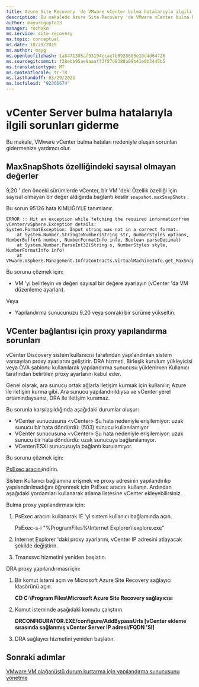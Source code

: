 ```yaml
---
title: Azure Site Recovery 'de VMware vCenter bulma hatalarıyla ilgili sorunları giderme
description: Bu makalede Azure Site Recovery 'de VMware vCenter bulma hatalarının nasıl giderileceği açıklanır.
author: mayurigupta13
manager: rochakm
ms.service: site-recovery
ms.topic: conceptual
ms.date: 10/29/2019
ms.author: mayg
ms.openlocfilehash: 1a8471305af93194ccae7b0928685e10d4d64726
ms.sourcegitcommit: f28ebb95ae9aaaff3f87d8388a09b41e0b3445b5
ms.translationtype: MT
ms.contentlocale: tr-TR
ms.lasthandoff: 03/29/2021
ms.locfileid: "92366674"
---
```

# <a name="troubleshoot-vcenter-server-discovery-failures"></a>vCenter Server bulma hatalarıyla ilgili sorunları giderme

Bu makale, VMware vCenter bulma hataları nedeniyle oluşan sorunları gidermenize yardımcı olur.

## <a name="non-numeric-values-in-the-maxsnapshots-property"></a>MaxSnapShots özelliğindeki sayısal olmayan değerler

9,20 ' den önceki sürümlerde vCenter, bir VM 'deki Özellik özelliği için sayısal olmayan bir değer aldığında bağlantı kesilir  `snapshot.maxSnapShots` .

Bu sorun 95126 hata KIMLIĞIYLE tanımlanır.

```output
ERROR :: Hit an exception while fetching the required informationfrom vCenter/vSphere.Exception details:
System.FormatException: Input string was not in a correct format.
    at System.Number.StringToNumber(String str, NumberStyles options, NumberBuffer& number, NumberFormatInfo info, Boolean parseDecimal)
    at System.Number.ParseInt32(String s, NumberStyles style, NumberFormatInfo info)
    at VMware.VSphere.Management.InfraContracts.VirtualMachineInfo.get_MaxSnapshots()
```

Bu sorunu çözmek için:

- VM 'yi belirleyin ve değeri sayısal bir değere ayarlayın (vCenter 'da VM düzenleme ayarları).

Veya

- Yapılandırma sunucunuzu 9,20 veya sonraki bir sürüme yükseltin.

## <a name="proxy-configuration-issues-for-vcenter-connectivity"></a>VCenter bağlantısı için proxy yapılandırma sorunları

vCenter Discovery sistem kullanıcısı tarafından yapılandırılan sistem varsayılan proxy ayarlarını geliştirir. DRA hizmeti, Birleşik kurulum yükleyicisi veya OVA şablonu kullanılarak yapılandırma sunucusu yüklenirken Kullanıcı tarafından belirtilen proxy ayarlarını kabul eder. 

Genel olarak, ara sunucu ortak ağlarla iletişim kurmak için kullanılır; Azure ile iletişim kurma gibi. Ara sunucu yapılandırıldıysa ve vCenter yerel ortamındaysanız, DRA ile iletişim kuramaz.

Bu sorunla karşılaşıldığında aşağıdaki durumlar oluşur:

- VCenter sunucusuna \<vCenter> Şu hata nedeniyle erişilemiyor: uzak sunucu bir hata döndürdü: (503) sunucu kullanılamıyor
- VCenter sunucusuna \<vCenter> Şu hata nedeniyle erişilemiyor: uzak sunucu bir hata döndürdü: uzak sunucuya bağlanılamıyor.
- VCenter/ESXi sunucusuyla bağlantı kurulamıyor.

Bu sorunu çözmek için:

[PsExec aracını](/sysinternals/downloads/psexec)indirin. 

Sistem Kullanıcı bağlamına erişmek ve proxy adresinin yapılandırılıp yapılandırılmadığını öğrenmek için PsExec aracını kullanın. Ardından aşağıdaki yordamları kullanarak atlama listesine vCenter ekleyebilirsiniz.

Bulma proxy yapılandırması için:

1. PsExec aracını kullanarak IE 'yi sistem kullanıcı bağlamında açın.
    
    PsExec-s-i "%ProgramFiles%\Internet Explorer\iexplore.exe"

2. Internet Explorer 'daki proxy ayarlarını, vCenter IP adresini atlayacak şekilde değiştirin.
3. Tmanssvc hizmetini yeniden başlatın.

DRA proxy yapılandırması için:

1. Bir komut istemi açın ve Microsoft Azure Site Recovery sağlayıcı klasörünü açın.
 
    **CD C:\Program Files\Microsoft Azure Site Recovery sağlayıcısı**

3. Komut isteminde aşağıdaki komutu çalıştırın.
   
   **DRCONFIGURATOR.EXE/configure/AddBypassUrls [vCenter ekleme sırasında sağlanmış vCenter Server IP adresi/FQDN 'SI]**

4. DRA sağlayıcı hizmetini yeniden başlatın.

## <a name="next-steps"></a>Sonraki adımlar

[VMware VM olağanüstü durum kurtarma için yapılandırma sunucusunu yönetme](./vmware-azure-manage-configuration-server.md#refresh-configuration-server)